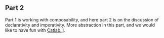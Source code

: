 ## Part 2

Part 1 is working with composability, and here part 2 is on the discussion of declarativity and imperativity.
More abstraction in this part, and we would like to have fun with [Catlab.jl](https://github.com/AlgebraicJulia/Catlab.jl).
